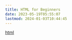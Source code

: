 ```yaml
---
title: HTML for Beginners
date: 2023-05-19T05:55:07
lastmod: 2024-01-03T10:44:45
---
```


[html](../coding/html.md)

